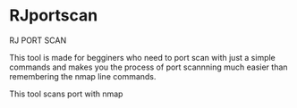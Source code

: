 # RJportscan

RJ PORT SCAN

This tool is made for begginers who need to port scan with just a simple commands and makes you the process of port scannning much easier than remembering the nmap line commands.


This tool scans port with nmap  
